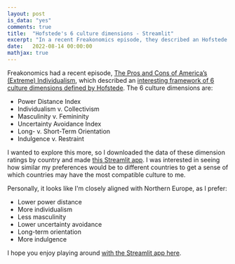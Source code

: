 ```yaml
---
layout: post
is_data: "yes"
comments: true
title:  "Hofstede's 6 culture dimensions - Streamlit"
excerpt: "In a recent Freakonomics episode, they described an Hofstede's framework of 6 culture dimensions. I made a web app to visualize the culture dimensions by country and compare them to a personal set of preferences."
date:   2022-08-14 00:00:00
mathjax: true
---
```


Freakonomics had a recent episode, [The Pros and Cons of America’s (Extreme) Individualism](https://freakonomics.com/podcast/the-pros-and-cons-of-americas-extreme-individualism-ep-470-2/), which described an [interesting framework of 6 culture dimensions defined by Hofstede](https://www.mindtools.com/pages/article/newLDR_66.htm). The 6 culture dimensions are:
- Power Distance Index
- Individualism v. Collectivism
- Masculinity v. Femininity
- Uncertainty Avoidance Index
- Long- v. Short-Term Orientation
- Indulgence v. Restraint

I wanted to explore this more, so I downloaded the data of these dimension ratings by country and made [this Streamlit app](https://srcole-streamlit-hofstede-dimensions-app-lxprgu.streamlitapp.com/). I was interested in seeing how similar my preferences would be to different countries to get a sense of which countries may have the most compatible culture to me.

Personally, it looks like I'm closely aligned with Northern Europe, as I prefer:
- Lower power distance
- More individualism
- Less masculinity
- Lower uncertainty avoidance
- Long-term orientation
- More indulgence

I hope you enjoy playing around [with the Streamlit app here](https://srcole-streamlit-hofstede-dimensions-app-lxprgu.streamlitapp.com/).